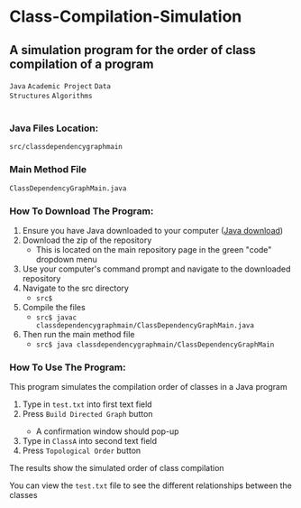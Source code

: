 # Class-Compilation-Simulation

<h2>A simulation program for the order of class compilation of a program</h2>

<code>Java</code>
<code>Academic Project</code>
<code>Data Structures</code>
<code>Algorithms</code>
</br>
</br>
<h3>Java Files Location:</h3>
<code>src/classdependencygraphmain</code>

<h3>Main Method File</h3>
<code>ClassDependencyGraphMain.java</code>

<h3>How To Download The Program:</h3>
<ol>
  <li>Ensure you have Java downloaded to your computer (<a href="www.java.com">Java download</a>)</li>
  <li>Download the zip of the repository
    <ul>
      <li>This is located on the main repository page in the green "code" dropdown menu</li>
    </ul>
  </li>
  <li>Use your computer's command prompt and navigate to the downloaded repository</li>
  <li>Navigate to the src directory
    <ul>
      <li><code>src$</code></li>
    </ul>
  </li>
  <li>Compile the files
    <ul>
      <li><code>src$ javac classdependencygraphmain/ClassDependencyGraphMain.java</code></li>
    </ul>
  </li>
  <li>Then run the main method file
    <ul>
      <li><code>src$ java classdependencygraphmain/ClassDependencyGraphMain</code></li>
    </ul>
  </li>
</ol>

<h3>How To Use The Program:</h3>
This program simulates the compilation order of classes in a Java program
<ol>
  <li>Type in <code>test.txt</code> into first text field</li>
  <li>Press <code>Build Directed Graph</code> button</li>
  <ul>
    <li>A confirmation window should pop-up</li>
  </ul>
  <li>Type in <code>ClassA</code> into second text field</li>
  <li>Press <code>Topological Order</code> button</li>    
</ol>
<p>The results show the simulated order of class compilation</p>
<p>You can view the <code>test.txt</code> file to see the different relationships between the classes</p>
